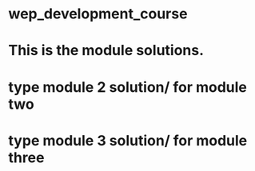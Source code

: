 # wep_development_course
# This is the module solutions.
# type module 2 solution/ for module two
# type module 3 solution/ for module three
